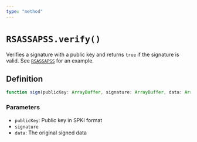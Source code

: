 ```yaml
---
type: "method"
---
```


# `RSASSAPSS.verify()`

Verifies a signature with a public key and returns `true` if the signature is valid. See [`RSASSAPSS`](/reference/crypto/RSASSAPSS) for an example.

## Definition

```ts
function sign(publicKey: ArrayBuffer, signature: ArrayBuffer, data: ArrayBuffer): Promise<boolean>;
```

### Parameters

- `publicKey`: Public key in SPKI format
- `signature`
- `data`: The original signed data
